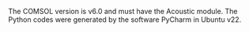 The COMSOL version is v6.0 and must have the Acoustic module.
The Python codes were generated by the software PyCharm in Ubuntu v22.

